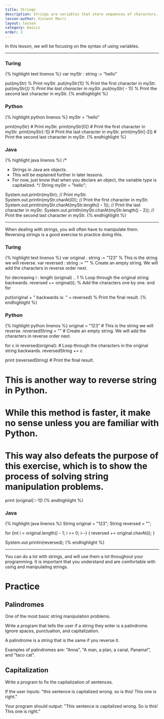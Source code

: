 ```yaml
---
title: Strings
description: Strings are variables that store sequences of characters. String manipulation is working with strings to turn an input into an output.
lesson-author: Vincent Macri
layout: lesson
category: basics
order: 2
---
```


In this lesson, we will be focusing on the syntax of using variables.

---

### Turing
{% highlight text linenos %}
var myStr : string := "hello"

put(myStr) % Print myStr.
put(myStr(1)) % Print the first character in myStr.
put(myStr(*)) % Print the last character in myStr.
put(myStr(* - 1)) % Print the second last character in myStr.
{% endhighlight %}

### Python
{% highlight python linenos %}
myStr = "hello"

print(myStr) # Print myStr.
print(myStr[0]) # Print the first character in myStr.
print(myStr[-1]) # Print the last character in myStr.
print(myStr[-2]) # Print the second last character in myStr.
{% endhighlight %}

### Java
{% highlight java linenos %}
/*
 * Strings in Java are objects.
 * This will be explained further in later lessons.
 * For now, just know that when you declare an object, the variable type is capitalized.
 */
String myStr = "hello";

System.out.println(myStr); // Print myStr.
System.out.println(myStr.charAt(0)); // Print the first character in myStr.
System.out.println(myStr.charAt(myStr.length() - 1)); // Print the last character in myStr.
System.out.println(myStr.charAt(myStr.length() - 2)); // Print the second last character in myStr.
{% endhighlight %}

---

When dealing with strings, you will often have to manipulate them. Reversing strings is a good exercise to practice doing this.

### Turing
{% highlight text linenos %}
var original : string := "123" % This is the string we will reverse.
var reversed : string := "" % Create an empty string. We will add the characters in reverse order next.

for decreasing i : length (original) .. 1 % Loop through the original string backwards.
    reversed += original(i); % Add the characters one by one.
end for

put(original + " backwards is: " + reversed) % Print the final result.
{% endhighlight %}

### Python
{% highlight python linenos %}
original = "123" # This is the string we will reverse.
reversedString = "" # Create an empty string. We will add the characters in reverse order next.

for c in reversed(original): # Loop through the characters in the original string backwards.
	reversedString += c

print (reversedString) # Print the final result.

# This is another way to reverse string in Python.
# While this method is faster, it make no sense unless you are familiar with Python.
# This way also defeats the purpose of this exercise, which is to show the process of solving string manipulation problems.
print (original[::-1])
{% endhighlight %}

### Java
{% highlight java linenos %}
String original = "123";
String reversed = "";

for (int i = original.length() - 1; i >= 0; i--) {
	reversed += original.charAt(i);
}

System.out.println(reversed);
{% endhighlight %}

---

You can do a lot with strings, and will use them a lot throughout your programming. It is important that you understand and are comfortable with using and manipulating strings.

# Practice
## Palindromes
One of the most basic string manipulation problems.

Write a program that tells the user if a string they enter is a palindrome. Ignore spaces, punctuation, and capitalization.

A palindrome is a string that is the same if you reverse it.

Examples of palindromes are: "Anna", "A man, a plan, a canal, Panama!", and "taco cat".

## Capitalization
Write a program to fix the capitalization of sentences.

If the user inputs: "this sentence is capitalized wrong. so is this! This one is right."

Your program should output: "This sentence is capitalized wrong. So is this! This one is right."
